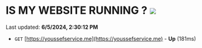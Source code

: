 # IS MY WEBSITE RUNNING ? [![](https://img.shields.io/static/v1?label=Sponsor&message=%E2%9D%A4&logo=GitHub&color=%23fe8e86)](https://github.com/sponsors/Youssef-Lehmam)

Last updated: **6/5/2024, 2:30:12 PM**

- `GET` [https://youssefservice.me](https://youssefservice.me) - **Up** (181ms)
